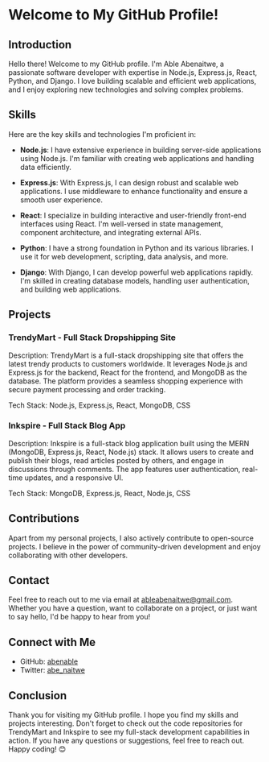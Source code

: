 # Welcome to My GitHub Profile!


## Introduction

Hello there! Welcome to my GitHub profile. I'm Able Abenaitwe, a passionate software developer with expertise in Node.js, Express.js, React, Python, and Django. I love building scalable and efficient web applications, and I enjoy exploring new technologies and solving complex problems.

## Skills

Here are the key skills and technologies I'm proficient in:

- **Node.js**: I have extensive experience in building server-side applications using Node.js. I'm familiar with creating web applications and handling data efficiently.

- **Express.js**: With Express.js, I can design robust and scalable web applications. I use middleware to enhance functionality and ensure a smooth user experience.

- **React**: I specialize in building interactive and user-friendly front-end interfaces using React. I'm well-versed in state management, component architecture, and integrating external APIs.

- **Python**: I have a strong foundation in Python and its various libraries. I use it for web development, scripting, data analysis, and more.

- **Django**: With Django, I can develop powerful web applications rapidly. I'm skilled in creating database models, handling user authentication, and building web applications.

## Projects

### TrendyMart - Full Stack Dropshipping Site

Description: TrendyMart is a full-stack dropshipping site that offers the latest trendy products to customers worldwide. It leverages Node.js and Express.js for the backend, React for the frontend, and MongoDB as the database. The platform provides a seamless shopping experience with secure payment processing and order tracking.

Tech Stack: Node.js, Express.js, React, MongoDB, CSS

### Inkspire - Full Stack Blog App

Description: Inkspire is a full-stack blog application built using the MERN (MongoDB, Express.js, React, Node.js) stack. It allows users to create and publish their blogs, read articles posted by others, and engage in discussions through comments. The app features user authentication, real-time updates, and a responsive UI.

Tech Stack: MongoDB, Express.js, React, Node.js, CSS

## Contributions

Apart from my personal projects, I also actively contribute to open-source projects. I believe in the power of community-driven development and enjoy collaborating with other developers.

## Contact

Feel free to reach out to me via email at ableabenaitwe@gmail.com. Whether you have a question, want to collaborate on a project, or just want to say hello, I'd be happy to hear from you!

## Connect with Me

- GitHub: [abenable](https://github.com/abenable)
- Twitter: [abe_naitwe](https://twitter.com/abe_naitwe)

## Conclusion

Thank you for visiting my GitHub profile. I hope you find my skills and projects interesting. Don't forget to check out the code repositories for TrendyMart and Inkspire to see my full-stack development capabilities in action. If you have any questions or suggestions, feel free to reach out. Happy coding! 😊
